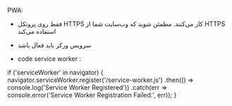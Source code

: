 PWA‌:

- فقط روی پروتکل HTTPS کار می‌کنند. مطمئن شوید که وب‌سایت شما از HTTPS استفاده می‌کند

- سرویس ورکر باید فعال باشد

- code service worker : 

if ('serviceWorker' in navigator) {
  navigator.serviceWorker.register('/service-worker.js')
    .then(() => console.log('Service Worker Registered'))
    .catch(err => console.error('Service Worker Registration Failed:', err));
}
